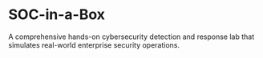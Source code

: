 # SOC-in-a-Box
A comprehensive hands-on cybersecurity detection and response lab that simulates real-world enterprise security operations.
